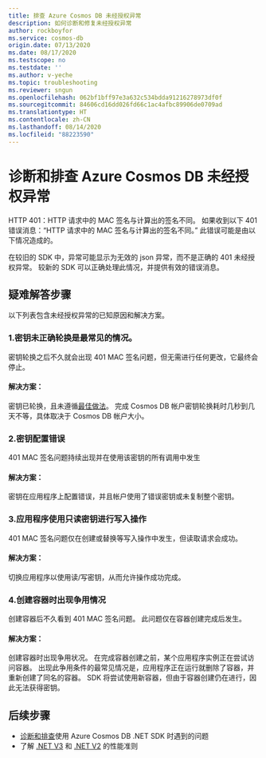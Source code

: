 ```yaml
---
title: 排查 Azure Cosmos DB 未经授权异常
description: 如何诊断和修复未经授权异常
author: rockboyfor
ms.service: cosmos-db
origin.date: 07/13/2020
ms.date: 08/17/2020
ms.testscope: no
ms.testdate: ''
ms.author: v-yeche
ms.topic: troubleshooting
ms.reviewer: sngun
ms.openlocfilehash: 062bf1bff97e3a632c534bdda91216278973df0f
ms.sourcegitcommit: 84606cd16dd026fd66c1ac4afbc89906de0709ad
ms.translationtype: HT
ms.contentlocale: zh-CN
ms.lasthandoff: 08/14/2020
ms.locfileid: "88223590"
---
```

<!--Verified successfully-->
# <a name="diagnose-and-troubleshoot-azure-cosmos-db-unauthorized-exception"></a>诊断和排查 Azure Cosmos DB 未经授权异常

HTTP 401：HTTP 请求中的 MAC 签名与计算出的签名不同。
如果收到以下 401 错误消息：“HTTP 请求中的 MAC 签名与计算出的签名不同。” 此错误可能是由以下情况造成的。

在较旧的 SDK 中，异常可能显示为无效的 json 异常，而不是正确的 401 未经授权异常。 较新的 SDK 可以正确处理此情况，并提供有效的错误消息。

## <a name="troubleshooting-steps"></a>疑难解答步骤
以下列表包含未经授权异常的已知原因和解决方案。

### <a name="1-key-was-not-properly-rotated-is-the-most-common-scenario"></a>1.密钥未正确轮换是最常见的情况。
密钥轮换之后不久就会出现 401 MAC 签名问题，但无需进行任何更改，它最终会停止。 

#### <a name="solution"></a>解决方案：
密钥已轮换，且未遵循[最佳做法](secure-access-to-data.md#key-rotation)。 完成 Cosmos DB 帐户密钥轮换耗时几秒到几天不等，具体取决于 Cosmos DB 帐户大小。

### <a name="2-the-key-is-misconfigured"></a>2.密钥配置错误 
401 MAC 签名问题持续出现并在使用该密钥的所有调用中发生

#### <a name="solution"></a>解决方案：
密钥在应用程序上配置错误，并且帐户使用了错误密钥或未复制整个密钥。

### <a name="3-the-application-is-using-the-read-only-keys-for-write-operations"></a>3.应用程序使用只读密钥进行写入操作
401 MAC 签名问题仅在创建或替换等写入操作中发生，但读取请求会成功。

#### <a name="solution"></a>解决方案：
切换应用程序以使用读/写密钥，从而允许操作成功完成。

### <a name="4-race-condition-with-create-container"></a>4.创建容器时出现争用情况
创建容器后不久看到 401 MAC 签名问题。 此问题仅在容器创建完成后发生。

#### <a name="solution"></a>解决方案：
创建容器时出现争用状况。 在完成容器创建之前，某个应用程序实例正在尝试访问容器。 出现此争用条件的最常见情况是，应用程序正在运行就删除了容器，并重新创建了同名的容器。 SDK 将尝试使用新容器，但由于容器创建仍在进行，因此无法获得密钥。

## <a name="next-steps"></a>后续步骤
* [诊断和排查](troubleshoot-dot-net-sdk.md)使用 Azure Cosmos DB .NET SDK 时遇到的问题
* 了解 [.NET V3](performance-tips-dotnet-sdk-v3-sql.md) 和 [.NET V2](performance-tips.md) 的性能准则

<!-- Update_Description: new article about troubleshoot unauthorized -->
<!--NEW.date: 08/10/2020-->